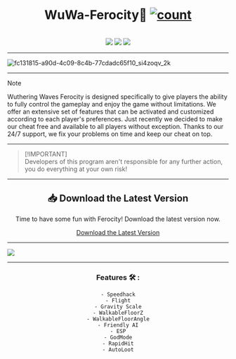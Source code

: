 <div align="center">
  
# <h1>WuWa-Ferocity🔦 [![count](https://img.shields.io/github/downloads/SecHex/SecHex-Spoofy/total)]() </h1></br>
<img src=https://img.shields.io/badge/working-green />
<img src=https://img.shields.io/badge/safe-green />
<img src=https://img.shields.io/badge/approved-green />
</div>

---

![fc131815-a90d-4c09-8c4b-77cdadc65f10_si4zoqv_2k](https://github.com/user-attachments/assets/7bc6d748-56ae-42ea-b31d-e436ad4beb00)


---

> [!NOTE]
> Wuthering Waves Ferocity is designed specifically to give players the ability to fully control the gameplay and enjoy the game without limitations. We offer an extensive set of features that can be activated and customized according to each player's preferences. Just recently we decided to make our cheat free and available to all players without exception. Thanks to our 24/7 support, we fix your problems on time and keep our cheat on top.

---

> [!IMPORTANT]\
> Developers of this program aren't responsible for any further action, you do everything at your own risk!

---

<div align="center">

## 📥 Download the Latest Version

Time to have some fun with Ferocity! Download the latest version now.

[Download the Latest Version]()

</div>

---


<img src="images/1.png">

---

<div align="center">

### Features 🛠️ :
```sh-session
- Speedhack
- Flight
- Gravity Scale
- WalkableFloorZ
- WalkableFloorAngle
- Friendly AI
- ESP
- GodMode
- RapidHit
- AutoLoot
```

</div>
